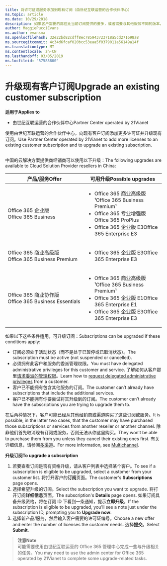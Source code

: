 ```yaml
---
title: 将许可证或服务添加到现有订阅（由世纪互联运营的合作伙伴中心）
ms.topic: article
ms.date: 10/29/2018
description: 如果客户需要的席位比当前订阅提供的要多，或者需要与其他服务不同的版本，可以升级订阅。
author: MaggiePucciEvans
ms.author: evansma
ms.openlocfilehash: 32e22bd82cdff8ec785943723718a5cd271698a8
ms.sourcegitcommit: 4c34d6fcaf020bcc53eaa5f0379011a56149a14f
ms.translationtype: MT
ms.contentlocale: zh-CN
ms.lasthandoff: 03/05/2019
ms.locfileid: "57583800"
---
```

# <a name="upgrade-an-existing-customer-subscription"></a><span data-ttu-id="cb651-103">升级现有客户订阅</span><span class="sxs-lookup"><span data-stu-id="cb651-103">Upgrade an existing customer subscription</span></span>

<span data-ttu-id="cb651-104">**适用于**</span><span class="sxs-lookup"><span data-stu-id="cb651-104">**Applies to**</span></span>

-   <span data-ttu-id="cb651-105">由世纪互联运营的合作伙伴中心</span><span class="sxs-lookup"><span data-stu-id="cb651-105">Partner Center operated by 21Vianet</span></span>

<span data-ttu-id="cb651-106">使用由世纪互联运营的合作伙伴中心，向现有客户订阅添加更多许可证并升级现有订阅。</span><span class="sxs-lookup"><span data-stu-id="cb651-106">Use Partner Center operated by 21Vianet to add more licenses to an existing customer subscription and to upgrade an existing subscription.</span></span> 

## <a href="" id="upgradesubscription"></a>

<span data-ttu-id="cb651-107">中国的云解决方案提供商经销商可以使用以下升级：</span><span class="sxs-lookup"><span data-stu-id="cb651-107">The following upgrades are available to Cloud Solution Provider resellers in China:</span></span>

<table>
<colgroup>
<col width="50%" />
<col width="50%" />
</colgroup>
<thead>
<tr class="header">
<th><span data-ttu-id="cb651-108">产品/服务</span><span class="sxs-lookup"><span data-stu-id="cb651-108">Offer</span></span></th>
<th><span data-ttu-id="cb651-109">可用升级</span><span class="sxs-lookup"><span data-stu-id="cb651-109">Possible upgrades</span></span></th>
</tr>
</thead>
<tbody>
<tr class="odd">
<td><span data-ttu-id="cb651-110">Office 365 企业版</span><span class="sxs-lookup"><span data-stu-id="cb651-110">Office 365 Business</span></span></td>
<td><ul>
<li><span data-ttu-id="cb651-111">Office 365 商业高级版¹</span><span class="sxs-lookup"><span data-stu-id="cb651-111">Office 365 Business Premium¹</span></span></li>
<li><span data-ttu-id="cb651-112">Office 365 专业增强版</span><span class="sxs-lookup"><span data-stu-id="cb651-112">Office 365 ProPlus</span></span></li>
<li><span data-ttu-id="cb651-113">Office 365 企业版 E3</span><span class="sxs-lookup"><span data-stu-id="cb651-113">Office 365 Enterprise E3</span></span></li>

</ul></td>
</tr>
<tr class="even">
<td><span data-ttu-id="cb651-114">Office 365 商业高级版</span><span class="sxs-lookup"><span data-stu-id="cb651-114">Office 365 Business Premium</span></span></td>
<td><ul>
<li><span data-ttu-id="cb651-115">Office 365 企业版 E3</span><span class="sxs-lookup"><span data-stu-id="cb651-115">Office 365 Enterprise E3</span></span></li>

</ul></td>
</tr>
<tr class="odd">
<td><span data-ttu-id="cb651-116">Office 365 商业协作版</span><span class="sxs-lookup"><span data-stu-id="cb651-116">Office 365 Business Essentials</span></span></td>
<td><ul>
<li><span data-ttu-id="cb651-117">Office 365 商业高级版¹</span><span class="sxs-lookup"><span data-stu-id="cb651-117">Office 365 Business Premium¹</span></span></li>
<li><span data-ttu-id="cb651-118">Office 365 企业版 E1</span><span class="sxs-lookup"><span data-stu-id="cb651-118">Office 365 Enterprise E1</span></span></li>
<li><span data-ttu-id="cb651-119">Office 365 企业版 E3</span><span class="sxs-lookup"><span data-stu-id="cb651-119">Office 365 Enterprise E3</span></span></li>

</ul></td>
</tr>
</tbody>
</table>


<span data-ttu-id="cb651-120">如果以下这些条件适用，可升级订阅：</span><span class="sxs-lookup"><span data-stu-id="cb651-120">Subscriptions can be upgraded if these conditions apply:</span></span>

-   <span data-ttu-id="cb651-121">订阅必须处于活动状态（而不是处于已暂停或已取消状态）。</span><span class="sxs-lookup"><span data-stu-id="cb651-121">The subscription must be active (not suspended or cancelled).</span></span>
-   <span data-ttu-id="cb651-122">必须拥有此客户和服务的委派管理权限。</span><span class="sxs-lookup"><span data-stu-id="cb651-122">You must have delegated administrative privileges for this customer and service.</span></span> <span data-ttu-id="cb651-123">了解如何从客户那里[请求委派的管理权限](request-a-relationship-with-a-customer.md)。</span><span class="sxs-lookup"><span data-stu-id="cb651-123">Learn how to [request delegated administrative privileges](request-a-relationship-with-a-customer.md) from a customer.</span></span>
-   <span data-ttu-id="cb651-124">客户已不能拥有包含其他服务的订阅。</span><span class="sxs-lookup"><span data-stu-id="cb651-124">The customer can’t already have subscriptions that include the additional services.</span></span>
-   <span data-ttu-id="cb651-125">客户已不能拥有你要尝试将其升级到的订阅。</span><span class="sxs-lookup"><span data-stu-id="cb651-125">The customer can’t already have the subscriptions you are trying to upgrade them to.</span></span>

<span data-ttu-id="cb651-126">在后两种情况下，客户可能已经从其他经销商或渠道购买了这些订阅或服务。</span><span class="sxs-lookup"><span data-stu-id="cb651-126">It is possible, in the latter two cases, that the customer may have purchased those subscriptions or services from another reseller or another channel.</span></span> <span data-ttu-id="cb651-127">除非他们首先取消现有订阅或服务，否则无法从你这里购买。</span><span class="sxs-lookup"><span data-stu-id="cb651-127">They won’t be able to purchase them from you unless they cancel their existing ones first.</span></span> <span data-ttu-id="cb651-128">有关详细信息，请参阅[多渠道](multichannel.md)。</span><span class="sxs-lookup"><span data-stu-id="cb651-128">For more information, see [Multichannel](multichannel.md).</span></span>

<span data-ttu-id="cb651-129">**升级订阅**</span><span class="sxs-lookup"><span data-stu-id="cb651-129">**To upgrade a subscription**</span></span>

1.  <span data-ttu-id="cb651-130">若要查看订阅是否有资格升级，请从客户列表中选择某个客户。</span><span class="sxs-lookup"><span data-stu-id="cb651-130">To see if a subscription is eligible to be upgraded, select a customer from your customer list.</span></span> <span data-ttu-id="cb651-131">将打开客户的**订阅**页面。</span><span class="sxs-lookup"><span data-stu-id="cb651-131">The customer's **Subscriptions** page opens.</span></span>
2.  <span data-ttu-id="cb651-132">选择希望升级的订阅。</span><span class="sxs-lookup"><span data-stu-id="cb651-132">Select the subscription you want to upgrade.</span></span> <span data-ttu-id="cb651-133">将打开订阅**详细信息**页面。</span><span class="sxs-lookup"><span data-stu-id="cb651-133">The subscription's **Details** page opens.</span></span> <span data-ttu-id="cb651-134">如果订阅具备升级资格，将在订阅 ID 下看到一条通知，提示**立即升级**。</span><span class="sxs-lookup"><span data-stu-id="cb651-134">If the subscription is eligible to be upgraded, you'll see a note just under the subscription ID, prompting you to **Upgrade now**.</span></span>
3.  <span data-ttu-id="cb651-135">选择新产品/服务，然后输入客户需要的许可证编号。</span><span class="sxs-lookup"><span data-stu-id="cb651-135">Choose a new offer and enter the number of licenses the customer needs.</span></span> <span data-ttu-id="cb651-136">选择**提交**。</span><span class="sxs-lookup"><span data-stu-id="cb651-136">Select **Submit**.</span></span>

><span data-ttu-id="cb651-137">**注意**</span><span class="sxs-lookup"><span data-stu-id="cb651-137">**Note**</span></span><br><span data-ttu-id="cb651-138">可能需要使用由世纪互联运营的 Office 365 管理中心完成一些与升级相关的任务。</span><span class="sxs-lookup"><span data-stu-id="cb651-138">You may need to use the admin center for Office 365 operated by 21Vianet to complete some upgrade-related tasks.</span></span>
